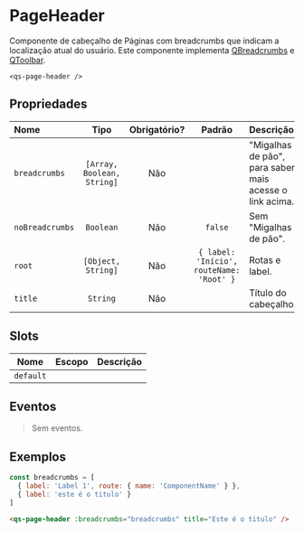 # PageHeader

Componente de cabeçalho de Páginas com breadcrumbs que indicam a localização atual do usuário. Este componente implementa [QBreadcrumbs](https://quasar.dev/vue-components/breadcrumbs#Introduction) e [QToolbar](https://quasar.dev/vue-components/toolbar#Introduction).

```
<qs-page-header />
```

## Propriedades

| Nome | Tipo | Obrigatório? | Padrão | Descrição |
|:-|:-:|:-:|:-:|:-|
| `breadcrumbs` | `[Array, Boolean, String]` | Não | | "Migalhas de pão", para saber mais acesse o link acima. |
| `noBreadcrumbs` | `Boolean` | Não | `false` | Sem "Migalhas de pão". |
| `root` | `[Object, String]` | Não | `{ label: 'Início', routeName: 'Root' }` | Rotas e label. |
| `title` | `String` | Não | | Título do cabeçalho. |

## Slots

| Nome | Escopo | Descrição |
|:-:|:-:|:-|
| `default` | | |

## Eventos

> Sem eventos.

## Exemplos

```js
const breadcrumbs = [
  { label: 'Label 1', route: { name: 'ComponentName' } },
  { label: 'este é o titulo' }
]
```

```html
<qs-page-header :breadcrumbs="breadcrumbs" title="Este é o titulo" />
```